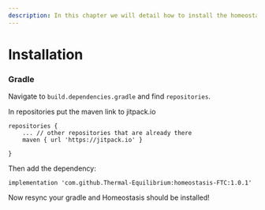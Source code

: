 ```yaml
---
description: In this chapter we will detail how to install the homeostasis library
---
```


# Installation

### Gradle&#x20;

Navigate to `build.dependencies.gradle` and find `repositories`.&#x20;

In repositories put the maven link to jitpack.io

```
repositories {
    ... // other repositories that are already there
    maven { url 'https://jitpack.io' }

}
```

Then add the dependency:

```
implementation 'com.github.Thermal-Equilibrium:homeostasis-FTC:1.0.1'
```

Now resync your gradle and Homeostasis should be installed!
